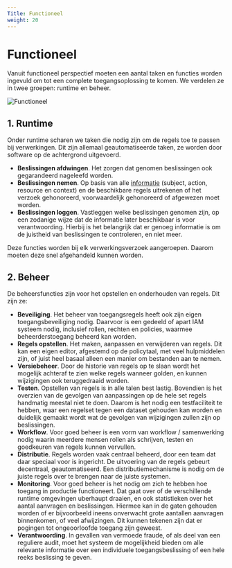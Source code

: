 ```yaml
---
Title: Functioneel
weight: 20
---
```


# Functioneel

Vanuit functioneel perspectief moeten een aantal taken en functies worden ingevuld om tot een complete toegangsoplossing te komen.
We verdelen ze in twee groepen: runtime en beheer.

![Functioneel](/ftv/images/functioneel.svg)

## 1. Runtime

Onder runtime scharen we taken die nodig zijn om de regels toe te passen bij verwerkingen. Dit zijn allemaal geautomatiseerde taken, 
ze worden door software op de achtergrond uitgevoerd.

- **Beslissingen afdwingen**. Het zorgen dat genomen beslissingen ook gegarandeerd nageleefd worden. 
- **Beslissingen nemen**. Op basis van alle [informatie](../1.definities#toegangsverlening) (subject, action, resource en context) en de beschikbare regels uitrekenen of het verzoek
gehonoreerd, voorwaardelijk gehonoreerd of afgewezen moet worden. 
- **Beslissingen loggen**. Vastleggen welke beslissingen genomen zijn, op een zodanige wijze dat de informatie later beschikbaar is voor verantwoording. Hierbij is het belangrijk
dat er genoeg informatie is om de juistheid van beslissingen te controleren, en niet meer.

Deze functies worden bij elk verwerkingsverzoek aangeroepen. Daarom moeten deze snel afgehandeld kunnen worden.

## 2. Beheer

De beheersfuncties zijn voor het opstellen en onderhouden van regels. Dit zijn ze:

- **Beveiliging**. Het beheer van toegangsregels heeft ook zijn eigen toegangsbeveiliging nodig. 
Daarvoor is een gedeeld of apart IAM systeem nodig, inclusief rollen, rechten en policies, waarmee beheerderstoegang beheerd kan worden.
- **Regels opstellen**. Het maken, aanpassen en verwijderen van regels. Dit kan een eigen editor, afgestemd op de policytaal, met veel hulpmiddelen zijn, 
of juist heel basaal alleen een manier om bestanden aan te nemen.
- **Versiebeheer**. Door de historie van regels op te slaan wordt het mogelijk achteraf te zien welke regels wanneer golden, 
en kunnen wijzigingen ook teruggedraaid worden.
- **Testen**. Opstellen van regels is in alle talen best lastig. Bovendien is het overzien van de gevolgen van aanpassingen op
de hele set regels handmatig meestal niet te doen. Daarom is het nodig een testfaciliteit te hebben, waar een regelset tegen een dataset gehouden
kan worden en duidelijk gemaakt wordt wat de gevolgen van wijzigingen zullen zijn op beslissingen.
- **Workflow**. Voor goed beheer is een vorm van workflow / samenwerking nodig waarin meerdere mensen rollen als schrijven, testen en goedkeuren 
van regels kunnen vervullen.
- **Distributie**. Regels worden vaak centraal beheerd, door een team dat daar speciaal voor is ingericht. De uitvoering van de regels
gebeurt decentraal, geautomatiseerd. Een distributiemechanisme is nodig om de juiste regels over te brengen naar de juiste systemen.
- **Monitoring**. Voor goed beheer is het nodig om zich te hebben hoe toegang in productie functioneert. Dat gaat over of de verschillende
runtime omgevingen uberhaupt draaien, en ook statistieken over het aantal aanvragen en beslissingen. Hiermee kan in de gaten gehouden
worden of er bijvoorbeeld ineens onverwacht grote aantallen aanvragen binnenkomen, of veel afwijzingen. Dit kunnen tekenen zijn dat
er pogingen tot ongeoorloofde toegang zijn geweest.
- **Verantwoording**. In gevallen van vermoede fraude, of als deel van een reguliere audit, moet het systeem de mogelijkheid bieden om
alle relevante informatie over een individuele toegangsbeslissing of een hele reeks beslissing te geven. 